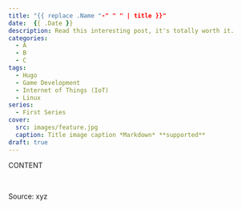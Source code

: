 ```yaml
---
title: "{{ replace .Name "-" " " | title }}"
date:  {{ .Date }}
description: Read this interesting post, it's totally worth it.
categories:
  - A
  - B
  - C
tags:
  - Hugo
  - Game Development
  - Internet of Things (IoT)
  - Linux
series:
  - First Series
cover:
  src: images/feature.jpg
  caption: Title image caption *Markdown* **supported**
draft: true
---
```


CONTENT

&nbsp;

Source: xyz
